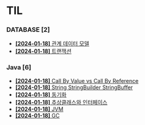 # TIL
 
### DATABASE [2]
- [**[2024-01-18]**  관계 데이터 모델](https://github.com/A-lass/TIL/blob/main/DATABASE/관계_데이터_모델.md)
- [**[2024-01-18]**  트랜잭션](https://github.com/A-lass/TIL/blob/main/DATABASE/트랜잭션.md)
### Java [6]
- [**[2024-01-18]**  Call By Value vs Call By Reference](https://github.com/A-lass/TIL/blob/main/Java/Call_By_Value_vs_Call_By_Reference.md)
- [**[2024-01-18]**  String StringBuilder StringBuffer](https://github.com/A-lass/TIL/blob/main/Java/String_StringBuilder_StringBuffer.md)
- [**[2024-01-18]**  동기화](https://github.com/A-lass/TIL/blob/main/Java/동기화.md)
- [**[2024-01-18]**  추상클래스와 인터페이스](https://github.com/A-lass/TIL/blob/main/Java/추상클래스와_인터페이스.md)
- [**[2024-01-18]**  JVM](https://github.com/A-lass/TIL/blob/main/Java/JVM.md)
- [**[2024-01-18]**  GC](https://github.com/A-lass/TIL/blob/main/Java/GC.md)
